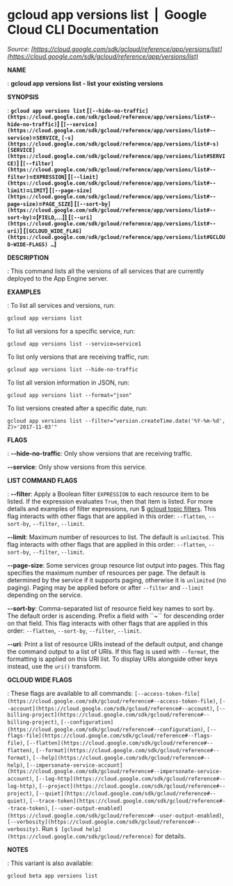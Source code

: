 # gcloud app versions list  |  Google Cloud CLI Documentation

*Source: [https://cloud.google.com/sdk/gcloud/reference/app/versions/list](https://cloud.google.com/sdk/gcloud/reference/app/versions/list)*

**NAME**

: **gcloud app versions list - list your existing versions**

**SYNOPSIS**

: **`gcloud app versions list` [`[--hide-no-traffic](https://cloud.google.com/sdk/gcloud/reference/app/versions/list#--hide-no-traffic)`] [`[--service](https://cloud.google.com/sdk/gcloud/reference/app/versions/list#--service)`=`SERVICE`, `[-s](https://cloud.google.com/sdk/gcloud/reference/app/versions/list#-s)` `[SERVICE](https://cloud.google.com/sdk/gcloud/reference/app/versions/list#SERVICE)`] [`[--filter](https://cloud.google.com/sdk/gcloud/reference/app/versions/list#--filter)`=`EXPRESSION`] [`[--limit](https://cloud.google.com/sdk/gcloud/reference/app/versions/list#--limit)`=`LIMIT`] [`[--page-size](https://cloud.google.com/sdk/gcloud/reference/app/versions/list#--page-size)`=`PAGE_SIZE`] [`[--sort-by](https://cloud.google.com/sdk/gcloud/reference/app/versions/list#--sort-by)`=[`FIELD`,…]] [`[--uri](https://cloud.google.com/sdk/gcloud/reference/app/versions/list#--uri)`] [`[GCLOUD_WIDE_FLAG](https://cloud.google.com/sdk/gcloud/reference/app/versions/list#GCLOUD-WIDE-FLAGS) …`]**

**DESCRIPTION**

: This command lists all the versions of all services that are currently deployed
to the App Engine server.

**EXAMPLES**

: To list all services and versions, run:

```
gcloud app versions list
```

To list all versions for a specific service, run:

```
gcloud app versions list --service=service1
```

To list only versions that are receiving traffic, run:

```
gcloud app versions list --hide-no-traffic
```

To list all version information in JSON, run:

```
gcloud app versions list --format="json"
```

To list versions created after a specific date, run:

```
gcloud app versions list --filter="version.createTime.date('%Y-%m-%d', Z)>'2017-11-03'"
```

**FLAGS**

: **--hide-no-traffic**:
Only show versions that are receiving traffic.

**--service**:
Only show versions from this service.

**LIST COMMAND FLAGS**

: **--filter**:
Apply a Boolean filter `EXPRESSION` to each resource item
to be listed. If the expression evaluates `True`, then that item is
listed. For more details and examples of filter expressions, run $ [gcloud topic filters](https://cloud.google.com/sdk/gcloud/reference/topic/filters). This flag
interacts with other flags that are applied in this order:
`--flatten`, `--sort-by`, `--filter`,
`--limit`.

**--limit**:
Maximum number of resources to list. The default is `unlimited`. This
flag interacts with other flags that are applied in this order:
`--flatten`, `--sort-by`, `--filter`,
`--limit`.

**--page-size**:
Some services group resource list output into pages. This flag specifies the
maximum number of resources per page. The default is determined by the service
if it supports paging, otherwise it is `unlimited` (no paging).
Paging may be applied before or after `--filter` and
`--limit` depending on the service.

**--sort-by**:
Comma-separated list of resource field key names to sort by. The default order
is ascending. Prefix a field with ``~´´ for descending order on that
field. This flag interacts with other flags that are applied in this order:
`--flatten`, `--sort-by`, `--filter`,
`--limit`.

**--uri**:
Print a list of resource URIs instead of the default output, and change the
command output to a list of URIs. If this flag is used with
`--format`, the formatting is applied on this URI list. To display
URIs alongside other keys instead, use the `uri()` transform.

**GCLOUD WIDE FLAGS**

: These flags are available to all commands: `[--access-token-file](https://cloud.google.com/sdk/gcloud/reference#--access-token-file)`,
`[--account](https://cloud.google.com/sdk/gcloud/reference#--account)`, `[--billing-project](https://cloud.google.com/sdk/gcloud/reference#--billing-project)`,
`[--configuration](https://cloud.google.com/sdk/gcloud/reference#--configuration)`,
`[--flags-file](https://cloud.google.com/sdk/gcloud/reference#--flags-file)`,
`[--flatten](https://cloud.google.com/sdk/gcloud/reference#--flatten)`, `[--format](https://cloud.google.com/sdk/gcloud/reference#--format)`, `[--help](https://cloud.google.com/sdk/gcloud/reference#--help)`, `[--impersonate-service-account](https://cloud.google.com/sdk/gcloud/reference#--impersonate-service-account)`,
`[--log-http](https://cloud.google.com/sdk/gcloud/reference#--log-http)`,
`[--project](https://cloud.google.com/sdk/gcloud/reference#--project)`, `[--quiet](https://cloud.google.com/sdk/gcloud/reference#--quiet)`, `[--trace-token](https://cloud.google.com/sdk/gcloud/reference#--trace-token)`, `[--user-output-enabled](https://cloud.google.com/sdk/gcloud/reference#--user-output-enabled)`,
`[--verbosity](https://cloud.google.com/sdk/gcloud/reference#--verbosity)`.
Run `$ [gcloud help](https://cloud.google.com/sdk/gcloud/reference)` for details.

**NOTES**

: This variant is also available:

```
gcloud beta app versions list
```